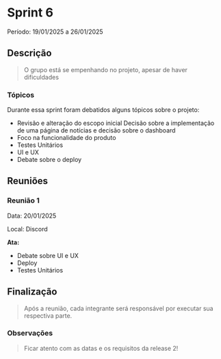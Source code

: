 # Sprint 6

Período: 19/01/2025 a 26/01/2025

## Descrição

> O grupo está se empenhando no projeto, apesar de haver dificuldades

### Tópicos

Durante essa sprint foram debatidos alguns tópicos sobre o projeto:
  
- Revisão e alteração do escopo inicial
    Decisão sobre a implementação de uma página de notícias e decisão sobre o dashboard
- Foco na funcionalidade do produto
- Testes Unitários
- UI e UX 
- Debate sobre o deploy

## Reuniões

### Reunião 1

Data: 20/01/2025

Local: Discord

**Ata:**

- Debate sobre UI e UX
- Deploy
- Testes Unitários

## Finalização

> Após a reunião, cada integrante será responsável por executar sua respectiva parte.

### Observações

> Ficar atento com as datas e os requisitos da release 2!
